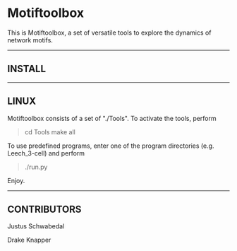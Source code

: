 Motiftoolbox
============

This is Motiftoolbox, a set of versatile tools to explore the dynamics of network motifs.




-------------------------------------------
INSTALL
-------------------------------------------

-------------------------------------------
LINUX
-------------------------------------------

Motiftoolbox consists of a set of "./Tools".  To activate the tools, perform

> cd Tools
> make all

To use predefined programs, enter one of the program directories (e.g.
Leech_3-cell) and perform

> ./run.py



Enjoy.



-------------------------------------------
CONTRIBUTORS
-------------------------------------------

Justus Schwabedal

Drake Knapper

